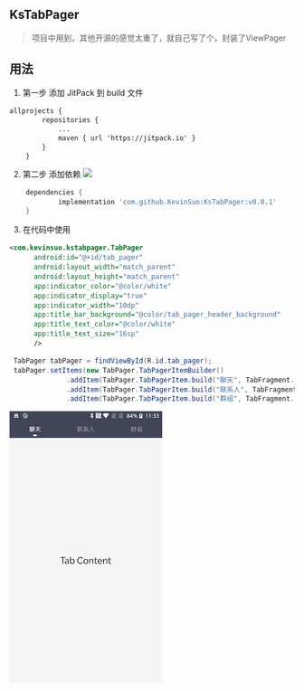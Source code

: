 ## KsTabPager
> 项目中用到，其他开源的感觉太重了，就自己写了个，封装了ViewPager

## 用法

1. 第一步 添加 JitPack 到 build 文件

```
allprojects {
		repositories {
			...
			maven { url 'https://jitpack.io' }
		}
	}

```

2. 第二步 添加依赖 [![](https://jitpack.io/v/KevinSuo/KsTabPager.svg)](https://jitpack.io/#KevinSuo/KsTabPager)

```groovy
	dependencies {
	        implementation 'com.github.KevinSuo:KsTabPager:v0.0.1'
	}
```
            
3. 在代码中使用

```xml
<com.kevinsuo.kstabpager.TabPager
      android:id="@+id/tab_pager"
      android:layout_width="match_parent"
      android:layout_height="match_parent"
      app:indicator_color="@color/white"
      app:indicator_display="true"
      app:indicator_width="10dp"
      app:title_bar_background="@color/tab_pager_header_background"
      app:title_text_color="@color/white"
      app:title_text_size="16sp"
      />
``` 

```java
 TabPager tabPager = findViewById(R.id.tab_pager);
 tabPager.setItems(new TabPager.TabPagerItemBuilder()
              .addItem(TabPager.TabPagerItem.build("聊天", TabFragment.class))
              .addItem(TabPager.TabPagerItem.build("联系人", TabFragment.class))
              .addItem(TabPager.TabPagerItem.build("群组", TabFragment.class)));
```

![avatar](screenshot/Screenshot_20180903-113323.jpg)

